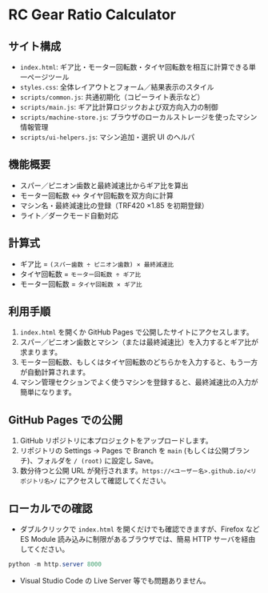 # RC Gear Ratio Calculator

## サイト構成
- `index.html`: ギア比・モーター回転数・タイヤ回転数を相互に計算できる単一ページツール
- `styles.css`: 全体レイアウトとフォーム／結果表示のスタイル
- `scripts/common.js`: 共通初期化（コピーライト表示など）
- `scripts/main.js`: ギア比計算ロジックおよび双方向入力の制御
- `scripts/machine-store.js`: ブラウザのローカルストレージを使ったマシン情報管理
- `scripts/ui-helpers.js`: マシン追加・選択 UI のヘルパ

## 機能概要
- スパー／ピニオン歯数と最終減速比からギア比を算出
- モーター回転数 ↔ タイヤ回転数を双方向に計算
- マシン名・最終減速比の登録（TRF420 ×1.85 を初期登録）
- ライト／ダークモード自動対応

## 計算式
- ギア比 = `(スパー歯数 ÷ ピニオン歯数) × 最終減速比`
- タイヤ回転数 = `モーター回転数 ÷ ギア比`
- モーター回転数 = `タイヤ回転数 × ギア比`

## 利用手順
1. `index.html` を開くか GitHub Pages で公開したサイトにアクセスします。
2. スパー／ピニオン歯数とマシン（または最終減速比）を入力するとギア比が求まります。
3. モーター回転数、もしくはタイヤ回転数のどちらかを入力すると、もう一方が自動計算されます。
4. マシン管理セクションでよく使うマシンを登録すると、最終減速比の入力が簡単になります。

## GitHub Pages での公開
1. GitHub リポジトリに本プロジェクトをアップロードします。
2. リポジトリの Settings → Pages で Branch を `main` (もしくは公開ブランチ)、フォルダを `/ (root)` に設定し Save。
3. 数分待つと公開 URL が発行されます。`https://<ユーザー名>.github.io/<リポジトリ名>/` にアクセスして確認してください。

## ローカルでの確認
- ダブルクリックで `index.html` を開くだけでも確認できますが、Firefox など ES Module 読み込みに制限があるブラウザでは、簡易 HTTP サーバを経由してください。

```powershell
python -m http.server 8000
```

- Visual Studio Code の Live Server 等でも問題ありません。

